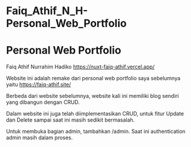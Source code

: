 # Faiq_Athif_N_H-Personal_Web_Portfolio

# Personal Web Portfolio
Faiq Athif Nurrahim Hadiko
https://nuxt-faiq-athif.vercel.app/

Website ini adalah remake dari personal web portfolio saya sebelumnya yaitu https://faiq-athif.site/

Berbeda dari website sebelumnya, website kali ini memiliki blog sendiri yang dibangun dengan CRUD.

Dalam website ini juga telah diimplementasikan CRUD, untuk fitur Update dan Delete sampai saat ini masih sedikit bermasalah.

Untuk membuka bagian admin, tambahkan /admin. Saat ini authentication admin masih dalam proses.
